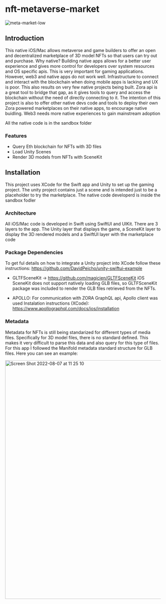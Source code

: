 # nft-metaverse-market
![meta-market-low](https://user-images.githubusercontent.com/104182252/183294676-c8bf5065-0f62-435a-a224-c8ae182a820d.gif)

## Introduction
This native iOS/Mac allows metaverse and game builders to offer an open and decentralized marketplace of 3D model NFTs so that users can try out and purchase. 
Why native? Building native apps allows for a better user experience and gives more control for developers over system resources and OS specific apis. This is very important for gaming applications.
However, web3 and native apps do not work well. Infrastructure to connect and interact with the blockchain when doing mobile apps is lacking and UX is poor. This also results on very few native projects being built. Zora api is a great tool to bridge that gap, as it gives tools to query and access the blockchain without the need of directly connecting to it. 
The intention of this project is also to offer other native devs code and tools to deploy their own Zora powered marketplaces on their native apps, to encourage native buidling. Web3 needs more native experiences to gain mainstream adoption

All the native code is in the sandbox folder

### Features
* Query Eth blockchain for NFTs with 3D files
* Load Unity Scenes 
* Render 3D models from NFTs with SceneKit

## Installation
This project uses XCode for the Swift app and Unity to set up the gaming project.
The unity project contains just a scene and is intended just to be a placeholder to try the marketplace. 
The native code developerd is inside the sandbox fodler

### Architecture
All iOS/Mac code is developed in Swift using SwiftUI and UIKit. There are 3 layers to the app. The Unity layer that displays the game, a SceneKit layer to display the 3D rendered models and a SwiftUI layer with the marketplace code

### Package Dependencies
To get ful details on how to integrate a Unity project into XCode follow these instructions:
https://github.com/DavidPeicho/unity-swiftui-example

* GLTFSceneKit -> https://github.com/magicien/GLTFSceneKit
iOS SceneKit does not support natively loading GLB files, so GLTFSceneKit package was included to render the GLB files retrieved from the NFTs.


* APOLLO: For communication with ZORA GraphQL api, Apollo client was used
Instalation instructions (XCode):
https://www.apollographql.com/docs/ios/installation

### Metadata
Metadata for NFTs is still being standarized for different types of media files. Specifically for 3D model files, there is no standard defined. This makes it very difficult to parse this data and also query for this type of files. For this app I followed the Manifold metadata standard structure for GLB files.
Here you can see an example:



<img width="772" alt="Screen Shot 2022-08-07 at 11 25 10" src="https://user-images.githubusercontent.com/104182252/183295710-5f21ad81-d13f-4a1f-aa50-85728bcb8fab.png">
